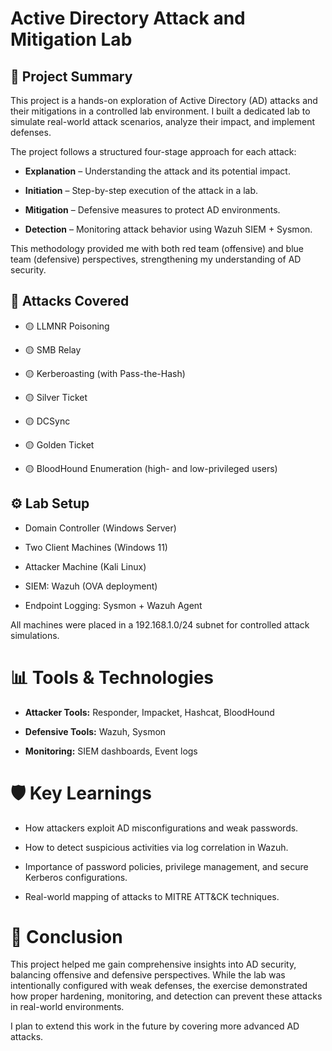 # Active Directory Attack and Mitigation Lab
## 📌 Project Summary
This project is a hands-on exploration of Active Directory (AD) attacks and their mitigations in a controlled lab environment. I built a dedicated lab to simulate real-world attack scenarios, analyze their impact, and implement defenses.

The project follows a structured four-stage approach for each attack:

- **Explanation** – Understanding the attack and its potential impact.

- **Initiation** – Step-by-step execution of the attack in a lab.

- **Mitigation** – Defensive measures to protect AD environments.

- **Detection** – Monitoring attack behavior using Wazuh SIEM + Sysmon.

This methodology provided me with both red team (offensive) and blue team (defensive) perspectives, strengthening my understanding of AD security.

## 🔐 Attacks Covered

- 🟡 LLMNR Poisoning

- 🟡 SMB Relay

- 🟡 Kerberoasting (with Pass-the-Hash)

- 🟡 Silver Ticket

- 🟡 DCSync

- 🟡 Golden Ticket

- 🟡 BloodHound Enumeration (high- and low-privileged users)

## ⚙️ Lab Setup

- Domain Controller (Windows Server)

- Two Client Machines (Windows 11)

- Attacker Machine (Kali Linux)

- SIEM: Wazuh (OVA deployment)

- Endpoint Logging: Sysmon + Wazuh Agent

All machines were placed in a 192.168.1.0/24 subnet for controlled attack simulations.

# 📊 Tools & Technologies

- **Attacker Tools:** Responder, Impacket, Hashcat, BloodHound

- **Defensive Tools:** Wazuh, Sysmon

- **Monitoring:** SIEM dashboards, Event logs

# 🛡️ Key Learnings

- How attackers exploit AD misconfigurations and weak passwords.

- How to detect suspicious activities via log correlation in Wazuh.

- Importance of password policies, privilege management, and secure Kerberos configurations.

- Real-world mapping of attacks to MITRE ATT&CK techniques.

# 📖 Conclusion

This project helped me gain comprehensive insights into AD security, balancing offensive and defensive perspectives. While the lab was intentionally configured with weak defenses, the exercise demonstrated how proper hardening, monitoring, and detection can prevent these attacks in real-world environments.

I plan to extend this work in the future by covering more advanced AD attacks.


